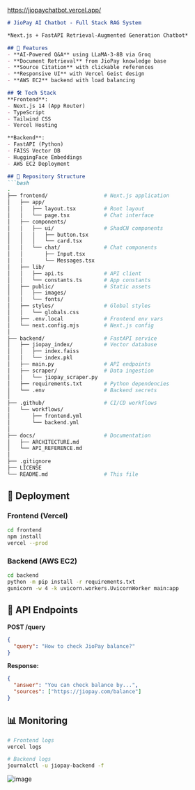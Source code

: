 https://jiopaychatbot.vercel.app/

```markdown
# JioPay AI Chatbot - Full Stack RAG System

*Next.js + FastAPI Retrieval-Augmented Generation Chatbot*

## 🌟 Features
- **AI-Powered Q&A** using LLaMA-3-8B via Groq
- **Document Retrieval** from JioPay knowledge base
- **Source Citation** with clickable references
- **Responsive UI** with Vercel Geist design
- **AWS EC2** backend with load balancing

## 🛠 Tech Stack
**Frontend**:
- Next.js 14 (App Router)
- TypeScript
- Tailwind CSS
- Vercel Hosting

**Backend**:
- FastAPI (Python)
- FAISS Vector DB
- HuggingFace Embeddings
- AWS EC2 Deployment

## 📂 Repository Structure
```bash
.
├── frontend/                  # Next.js application
│   ├── app/
│   │   ├── layout.tsx         # Root layout
│   │   └── page.tsx           # Chat interface
│   ├── components/
│   │   ├── ui/                # ShadCN components
│   │   │   ├── button.tsx
│   │   │   └── card.tsx
│   │   └── chat/              # Chat components
│   │       ├── Input.tsx
│   │       └── Messages.tsx
│   ├── lib/
│   │   ├── api.ts             # API client
│   │   └── constants.ts       # App constants
│   ├── public/                # Static assets
│   │   ├── images/
│   │   └── fonts/
│   ├── styles/                # Global styles
│   │   └── globals.css
│   ├── .env.local             # Frontend env vars
│   └── next.config.mjs        # Next.js config
│
├── backend/                   # FastAPI service
│   ├── jiopay_index/          # Vector database
│   │   ├── index.faiss
│   │   └── index.pkl
│   ├── main.py                # API endpoints
│   ├── scraper/               # Data ingestion
│   │   └── jiopay_scraper.py
│   ├── requirements.txt       # Python dependencies
│   └── .env                   # Backend secrets
│
├── .github/                   # CI/CD workflows
│   └── workflows/
│       ├── frontend.yml
│       └── backend.yml
│
├── docs/                      # Documentation
│   ├── ARCHITECTURE.md
│   └── API_REFERENCE.md
│
├── .gitignore
├── LICENSE
└── README.md                  # This file
```

## 🚀 Deployment

### Frontend (Vercel)
```bash
cd frontend
npm install
vercel --prod
```

### Backend (AWS EC2)
```bash
cd backend
python -m pip install -r requirements.txt
gunicorn -w 4 -k uvicorn.workers.UvicornWorker main:app
```

## 🔌 API Endpoints
**POST /query**
```json
{
  "query": "How to check JioPay balance?"
}
```
**Response:**
```json
{
  "answer": "You can check balance by...",
  "sources": ["https://jiopay.com/balance"]
}
```

## 📊 Monitoring
```bash
# Frontend logs
vercel logs

# Backend logs
journalctl -u jiopay-backend -f
```
![image](https://github.com/user-attachments/assets/92275579-d83f-4a7e-a8dc-6cb01ee26429)
